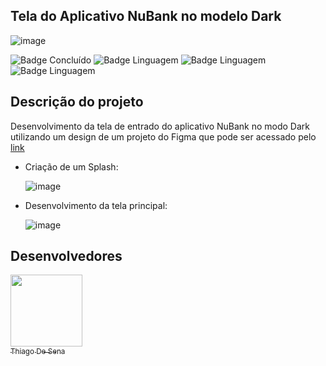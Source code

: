 ## Tela do Aplicativo NuBank no modelo Dark
![image](https://github.com/ThiagoDeSena/nubank-dark/assets/110785400/1c0be516-c857-4d33-9e21-4b8c18e0a8a1)

![Badge Concluído](http://img.shields.io/static/v1?label=STATUS&message=CONCLUÍDO&color=GREEN&style=for-the-badge)
![Badge Linguagem](http://img.shields.io/static/v1?label=LINGUAGEM&message=Dart&color=black&style=for-the-badge)
![Badge Linguagem](http://img.shields.io/static/v1?label=FRAMEWORK&message=FLUTTER&color=blue&style=for-the-badge)
![Badge Linguagem](http://img.shields.io/static/v1?label=DESING&message=FIGMA&color=red&style=for-the-badge)

## Descrição do projeto 


Desenvolvimento da tela de entrado do aplicativo NuBank no modo Dark utilizando um design de um projeto do Figma que pode ser acessado pelo [link](https://www.figma.com/community/file/1010233485805538860)

- Criação de um Splash:

  ![image](https://github.com/ThiagoDeSena/nubank-dark/assets/110785400/77ff6364-d508-415e-b772-cfcffaa74ad1)


- Desenvolvimento da tela principal:

  ![image](https://github.com/ThiagoDeSena/nubank-dark/assets/110785400/7735fb1e-5e61-40f8-9547-fd9d33fcc255)


## Desenvolvedores

[<img src="https://avatars.githubusercontent.com/u/110785400?v=4" width=115><br><sub>Thiago De Sena</sub>](https://www.linkedin.com/in/thiago-de-sena-ab5b09179/)


